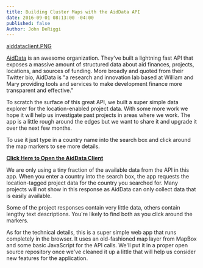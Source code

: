 ```yaml
---
title: Building Cluster Maps with the AidData API
date: 2016-09-01 08:13:00 -04:00
published: false
Author: John DeRiggi
---
```


[aiddataclient.PNG](/uploads/aiddataclient.PNG)

[AidData](http://aiddata.org/) is an awesome organization. They've built a lightning fast API that exposes a massive amount of structured data about aid finances, projects, locations, and sources of funding.  More broadly and quoted from their Twitter bio, AidData is "a research and innovation lab based at William and Mary providing tools and services to make development finance more transparent and effective."

To scratch the surface of this great API, we built a super simple data explorer for the location-enabled project data. With some more work we hope it will help us investigate past projects in areas where we work. The app is a little rough around the edges but we want to share it and upgrade it over the next few months.

To use it just type in a country name into the search box and click around the map markers to see more details.
<!--more-->

**[Click Here to Open the AidData Client](http://daiblogviz.s3-website-us-east-1.amazonaws.com/)**

We are only using a tiny fraction of the available data from the API in this app. When you enter a country into the search box, the app requests the location-tagged project data for the country you searched for. Many projects will not show in this response as AidData can only collect data that is easily available.

Some of the project responses contain very little data, others contain lengthy text descriptions. You're likely to find both as you click around the markers.

As for the technical details, this is a super simple web app that runs completely in the browser. It uses an old-fashioned map layer from MapBox and some basic JavaScript for the API calls. We'll put it in a proper open source repository once we've cleaned it up a little that will help us consider new features for the application.
